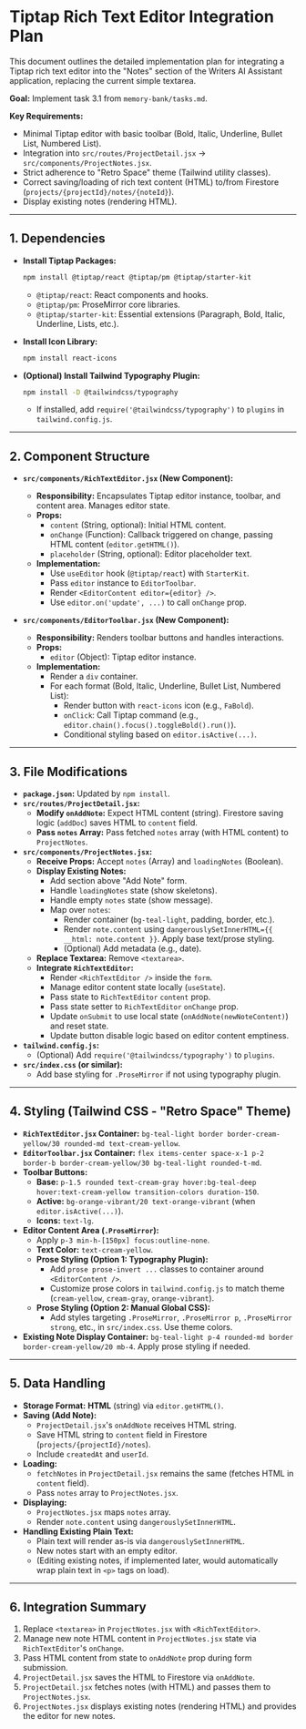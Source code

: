 # Tiptap Rich Text Editor Integration Plan

This document outlines the detailed implementation plan for integrating a Tiptap rich text editor into the "Notes" section of the Writers AI Assistant application, replacing the current simple textarea.

**Goal:** Implement task 3.1 from `memory-bank/tasks.md`.

**Key Requirements:**
*   Minimal Tiptap editor with basic toolbar (Bold, Italic, Underline, Bullet List, Numbered List).
*   Integration into `src/routes/ProjectDetail.jsx` -> `src/components/ProjectNotes.jsx`.
*   Strict adherence to "Retro Space" theme (Tailwind utility classes).
*   Correct saving/loading of rich text content (HTML) to/from Firestore (`projects/{projectId}/notes/{noteId}`).
*   Display existing notes (rendering HTML).

---

## 1. Dependencies

*   **Install Tiptap Packages:**
    ```bash
    npm install @tiptap/react @tiptap/pm @tiptap/starter-kit
    ```
    *   `@tiptap/react`: React components and hooks.
    *   `@tiptap/pm`: ProseMirror core libraries.
    *   `@tiptap/starter-kit`: Essential extensions (Paragraph, Bold, Italic, Underline, Lists, etc.).

*   **Install Icon Library:**
    ```bash
    npm install react-icons
    ```

*   **(Optional) Install Tailwind Typography Plugin:**
    ```bash
    npm install -D @tailwindcss/typography
    ```
    *   If installed, add `require('@tailwindcss/typography')` to `plugins` in `tailwind.config.js`.

---

## 2. Component Structure

*   **`src/components/RichTextEditor.jsx` (New Component):**
    *   **Responsibility:** Encapsulates Tiptap editor instance, toolbar, and content area. Manages editor state.
    *   **Props:**
        *   `content` (String, optional): Initial HTML content.
        *   `onChange` (Function): Callback triggered on change, passing HTML content (`editor.getHTML()`).
        *   `placeholder` (String, optional): Editor placeholder text.
    *   **Implementation:**
        *   Use `useEditor` hook (`@tiptap/react`) with `StarterKit`.
        *   Pass `editor` instance to `EditorToolbar`.
        *   Render `<EditorContent editor={editor} />`.
        *   Use `editor.on('update', ...)` to call `onChange` prop.

*   **`src/components/EditorToolbar.jsx` (New Component):**
    *   **Responsibility:** Renders toolbar buttons and handles interactions.
    *   **Props:**
        *   `editor` (Object): Tiptap editor instance.
    *   **Implementation:**
        *   Render a `div` container.
        *   For each format (Bold, Italic, Underline, Bullet List, Numbered List):
            *   Render button with `react-icons` icon (e.g., `FaBold`).
            *   `onClick`: Call Tiptap command (e.g., `editor.chain().focus().toggleBold().run()`).
            *   Conditional styling based on `editor.isActive(...)`.

---

## 3. File Modifications

*   **`package.json`:** Updated by `npm install`.
*   **`src/routes/ProjectDetail.jsx`:**
    *   **Modify `onAddNote`:** Expect HTML content (string). Firestore saving logic (`addDoc`) saves HTML to `content` field.
    *   **Pass `notes` Array:** Pass fetched `notes` array (with HTML content) to `ProjectNotes`.
*   **`src/components/ProjectNotes.jsx`:**
    *   **Receive Props:** Accept `notes` (Array) and `loadingNotes` (Boolean).
    *   **Display Existing Notes:**
        *   Add section above "Add Note" form.
        *   Handle `loadingNotes` state (show skeletons).
        *   Handle empty `notes` state (show message).
        *   Map over `notes`:
            *   Render container (`bg-teal-light`, padding, border, etc.).
            *   Render `note.content` using `dangerouslySetInnerHTML={{ __html: note.content }}`. Apply base text/prose styling.
            *   (Optional) Add metadata (e.g., date).
    *   **Replace Textarea:** Remove `<textarea>`.
    *   **Integrate `RichTextEditor`:**
        *   Render `<RichTextEditor />` inside the `form`.
        *   Manage editor content state locally (`useState`).
        *   Pass state to `RichTextEditor` `content` prop.
        *   Pass state setter to `RichTextEditor` `onChange` prop.
        *   Update `onSubmit` to use local state (`onAddNote(newNoteContent)`) and reset state.
        *   Update button disable logic based on editor content emptiness.
*   **`tailwind.config.js`:**
    *   (Optional) Add `require('@tailwindcss/typography')` to `plugins`.
*   **`src/index.css` (or similar):**
    *   Add base styling for `.ProseMirror` if not using typography plugin.

---

## 4. Styling (Tailwind CSS - "Retro Space" Theme)

*   **`RichTextEditor.jsx` Container:** `bg-teal-light border border-cream-yellow/30 rounded-md text-cream-yellow`.
*   **`EditorToolbar.jsx` Container:** `flex items-center space-x-1 p-2 border-b border-cream-yellow/30 bg-teal-light rounded-t-md`.
*   **Toolbar Buttons:**
    *   **Base:** `p-1.5 rounded text-cream-gray hover:bg-teal-deep hover:text-cream-yellow transition-colors duration-150`.
    *   **Active:** `bg-orange-vibrant/20 text-orange-vibrant` (when `editor.isActive(...)`).
    *   **Icons:** `text-lg`.
*   **Editor Content Area (`.ProseMirror`):**
    *   Apply `p-3 min-h-[150px] focus:outline-none`.
    *   **Text Color:** `text-cream-yellow`.
    *   **Prose Styling (Option 1: Typography Plugin):**
        *   Add `prose prose-invert ...` classes to container around `<EditorContent />`.
        *   Customize prose colors in `tailwind.config.js` to match theme (`cream-yellow`, `cream-gray`, `orange-vibrant`).
    *   **Prose Styling (Option 2: Manual Global CSS):**
        *   Add styles targeting `.ProseMirror`, `.ProseMirror p`, `.ProseMirror strong`, etc., in `src/index.css`. Use theme colors.
*   **Existing Note Display Container:** `bg-teal-light p-4 rounded-md border border-cream-yellow/20 mb-4`. Apply prose styling if needed.

---

## 5. Data Handling

*   **Storage Format:** **HTML** (string) via `editor.getHTML()`.
*   **Saving (Add Note):**
    *   `ProjectDetail.jsx`'s `onAddNote` receives HTML string.
    *   Save HTML string to `content` field in Firestore (`projects/{projectId}/notes`).
    *   Include `createdAt` and `userId`.
*   **Loading:**
    *   `fetchNotes` in `ProjectDetail.jsx` remains the same (fetches HTML in `content` field).
    *   Pass `notes` array to `ProjectNotes.jsx`.
*   **Displaying:**
    *   `ProjectNotes.jsx` maps `notes` array.
    *   Render `note.content` using `dangerouslySetInnerHTML`.
*   **Handling Existing Plain Text:**
    *   Plain text will render as-is via `dangerouslySetInnerHTML`.
    *   New notes start with an empty editor.
    *   (Editing existing notes, if implemented later, would automatically wrap plain text in `<p>` tags on load).

---

## 6. Integration Summary

1.  Replace `<textarea>` in `ProjectNotes.jsx` with `<RichTextEditor>`.
2.  Manage new note HTML content in `ProjectNotes.jsx` state via `RichTextEditor`'s `onChange`.
3.  Pass HTML content from state to `onAddNote` prop during form submission.
4.  `ProjectDetail.jsx` saves the HTML to Firestore via `onAddNote`.
5.  `ProjectDetail.jsx` fetches notes (with HTML) and passes them to `ProjectNotes.jsx`.
6.  `ProjectNotes.jsx` displays existing notes (rendering HTML) and provides the editor for new notes.